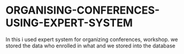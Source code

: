 # ORGANISING-CONFERENCES-USING-EXPERT-SYSTEM
In this i used expert system for organizing conferences, workshop. we stored the data who enrolled in what and we stored into the database
